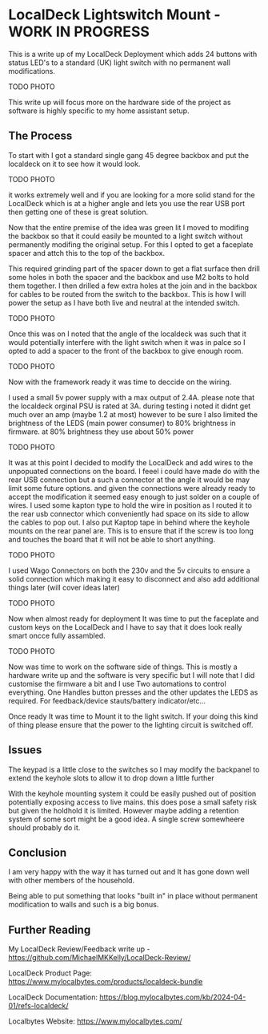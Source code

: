 # LocalDeck Lightswitch Mount - WORK IN PROGRESS

This is a write up of my LocalDeck Deployment which adds 24 buttons with status LED's to a standard (UK) light switch with no permanent wall modifications.

TODO PHOTO

This write up will focus more on the hardware side of the project as software is highly specific to my home assistant setup.

## The Process

To start with I got a standard single gang 45 degree backbox and put the localdeck on it to see how it would look.

TODO PHOTO

it works extremely well and if you are looking for a more solid stand for the LocalDeck which is at a higher angle and lets you use the rear USB port then getting one of these is great solution.

Now that the entire premise of the idea was green lit I moved to modifing the backbox so that it could easily be mounted to a light switch without permanently modifing the original setup. For this I opted to get a faceplate spacer and attch this to the top of the backbox.

This required grinding part of the spacer down to get a flat surface then drill some holes in both the spacer and the backbox and use M2 bolts to hold them together. I then drilled a few extra holes at the join and in the backbox for cables to be routed from the switch to the backbox. This is how I will power the setup as I have both live and neutral at the intended switch.

TODO PHOTO

Once this was on I noted that the angle of the localdeck was such that it would potentially interfere with the light switch when it was in palce so I opted to add a spacer to the front of the backbox to give enough room.

TODO PHOTO

Now with the framework ready it was time to deccide on the wiring.

I used a small 5v power supply with a max output of 2.4A. please note that the localdeck orginal PSU is rated at 3A. during testing i noted it didnt get much over an amp (maybe 1.2 at most) however to be sure I also limited the brightness of the LEDS (main power consumer) to 80% brightness in firmware. at 80% brightness they use about 50% power

TODO PHOTO

It was at this point I decided to modify the LocalDeck and add wires to the unpopuated connections on the board. I feeel i could have made do with the rear USB connection but a such a connector at the angle it would be may limit some future options. and given the connections were already ready to accept the modification it seemed easy enough to just solder on a couple of wires. I used some kapton type to hold the wire in position as I routed it to the rear usb connector which conveniently had space on its side to allow the cables to pop out. I also put Kaptop tape in behind where the keyhole mounts on the rear panel are. This is to ensure that if the screw is too long and touches the board that it will not be able to short anything.

TODO PHOTO

I used Wago Connectors on both the 230v and the 5v circuits to ensure a solid connection which making it easy to disconnect and also add additional things later (will cover ideas later)

TODO PHOTO

Now when almost ready for deployment It was time to put the faceplate and custom keys on the LocalDeck and I have to say that it does look really smart oncce fully assambled.

TODO PHOTO

Now was time to work on the software side of things. This is mostly a hardware write up and the software is very specific but I will note that I did customise the firmware a bit and I use Two automations to control everything. One Handles button presses and the other updates the LEDS as required. For feedback/device stauts/battery indicator/etc...

Once ready It was time to Mount it to the light switch. If your doing this kind of thing please ensure that the power to the lighting circuit is switched off.

## Issues

The keypad is a little close to the switches so I may modify the backpanel to extend the keyhole slots to allow it to drop down a little further

With the keyhole mounting system it could be easily pushed out of position potentially exposing access to live mains. this does pose a small safety risk but given the holdhold it is limited. However maybe adding a retention system of some sort might be a good idea. A single screw somewheere should probably do it.

## Conclusion

I am very happy with the way it has turned out and It has gone down well with other members of the household.

Being able to put something that looks "built in" in place without permanent modification to walls and such is a big bonus.

## Further Reading

My LocalDeck Review/Feedback write up - https://github.com/MichaelMKKelly/LocalDeck-Review/

LocalDeck Product Page: https://www.mylocalbytes.com/products/localdeck-bundle

LocalDeck Documentation: https://blog.mylocalbytes.com/kb/2024-04-01/refs-localdeck/

Localbytes Website: https://www.mylocalbytes.com/
